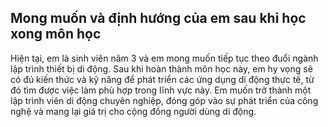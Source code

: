 ## Mong muốn và định hướng của em sau khi học xong môn học

Hiện tại, em là sinh viên năm 3 và em mong muốn tiếp tục theo đuổi ngành lập trình thiết bị di động. Sau khi hoàn thành môn học này, em hy vọng sẽ có đủ kiến thức và kỹ năng để phát triển các ứng dụng di động thực tế, từ đó tìm được việc làm phù hợp trong lĩnh vực này. Em muốn trở thành một lập trình viên di động chuyên nghiệp, đóng góp vào sự phát triển của công nghệ và mang lại giá trị cho cộng đồng người dùng di động.
